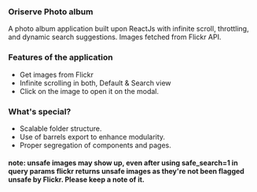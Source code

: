 ### Oriserve Photo album
A photo album application built upon ReactJs with infinite scroll, throttling, and dynamic search suggestions. Images fetched from Flickr API.

### Features of the application
- Get images from Flickr
- Infinite scrolling in both, Default & Search view
- Click on the image to open it on the modal.

### What's special?
- Scalable folder structure.
- Use of barrels export to enhance modularity.
- Proper segregation of components and pages.

#### note: unsafe images may show up, even after using safe_search=1 in query params flickr returns unsafe images as they're not been flagged unsafe by Flickr. Please keep a note of it.